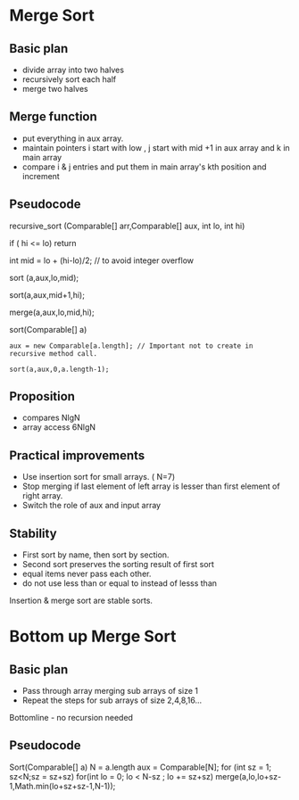 Merge Sort
=

Basic plan
-

* divide array into two halves
* recursively sort each half
* merge two halves


Merge function
-

  * put everything in aux array.
  * maintain pointers i start with low , j start with mid +1 in aux array and k in main array
  * compare i & j entries and put them in main array's kth position and increment

Pseudocode
-
 recursive_sort (Comparable[] arr,Comparable[] aux, int lo, int hi)
   
   if ( hi <= lo) return
   
   int mid = lo + (hi-lo)/2; // to avoid integer overflow
   
   sort (a,aux,lo,mid);
   
   sort(a,aux,mid+1,hi);
   
   merge(a,aux,lo,mid,hi);
 
 sort(Comparable[] a)
   
    aux = new Comparable[a.length]; // Important not to create in recursive method call.
    
    sort(a,aux,0,a.length-1);

Proposition
-

* compares NlgN
* array access 6NlgN


Practical improvements
-

* Use insertion sort for small arrays. ( N=7)
* Stop merging if last element of left array is lesser than first element of right array.
* Switch the role of aux and input array

Stability
-

* First sort by name, then sort by section.
* Second sort preserves the sorting result of first sort
* equal items never pass each other.
* do not use less than or equal to instead of lesss than

Insertion & merge sort are stable sorts.

Bottom up Merge Sort
=

Basic plan
-

* Pass through array merging sub arrays of size 1
* Repeat the steps for sub arrays of size 2,4,8,16...

Bottomline - no recursion needed

Pseudocode
-
 Sort(Comparable[] a)
  N = a.length
  aux = Comparable[N];
  for (int sz = 1; sz<N;sz = sz+sz)
    for(int lo = 0; lo < N-sz ; lo += sz+sz) 
     merge(a,lo,lo+sz-1,Math.min(lo+sz+sz-1,N-1));

